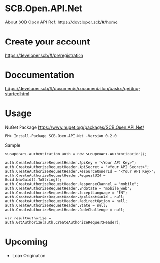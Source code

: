 # SCB.Open.API.Net
About SCB Open API Ref: https://developer.scb/#/home

# Create your account
https://developer.scb/#/preregistration

# Doccumentation
https://developer.scb/#/documents/documentation/basics/getting-started.html

# Usage

NuGet Package
https://www.nuget.org/packages/SCB.Open.API.Net/

  ```
  PM> Install-Package SCB.Open.API.Net -Version 0.2.0
  ```

Sample

  ```
  SCBOpenAPI.Authentication auth = new SCBOpenAPI.Authentication();
  
  auth.CreateAuthorizeRequestHeader.ApiKey = "<Your API Key>";
  auth.CreateAuthorizeRequestHeader.ApiSecret = "<Your API Secret>";
  auth.CreateAuthorizeRequestHeader.ResourceOwnerId = "<Your API Key>";
  auth.CreateAuthorizeRequestHeader.RequestUId = Guid.NewGuid().ToString();
  auth.CreateAuthorizeRequestHeader.ResponseChannel = "mobile";
  auth.CreateAuthorizeRequestHeader.EndState = "mobile_web";
  auth.CreateAuthorizeRequestHeader.AcceptLanguage = "EN";
  auth.CreateAuthorizeRequestHeader.ApplicationId = null;
  auth.CreateAuthorizeRequestHeader.RedirectOption = null;
  auth.CreateAuthorizeRequestHeader.State = null;
  auth.CreateAuthorizeRequestHeader.CodeChallenge = null;
  
  var resultAuthorize = auth.GetAuthorize(auth.CreateAuthorizeRequestHeader);
  ```
  
# Upcoming

- Loan Origination
